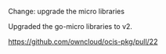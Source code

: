 Change: upgrade the micro libraries

Upgraded the go-micro libraries to v2.

https://github.com/owncloud/ocis-pkg/pull/22
